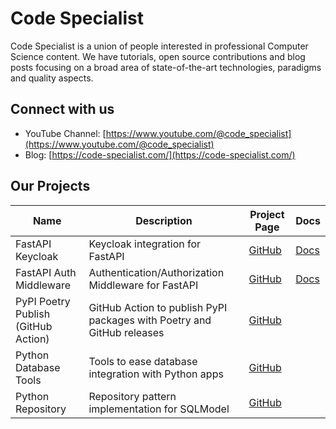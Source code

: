 # Code Specialist

Code Specialist is a union of people interested in professional Computer Science content. We have tutorials, open source contributions and blog posts focusing on a broad area of
state-of-the-art technologies, paradigms and quality aspects.

## Connect with us

- YouTube Channel: [https://www.youtube.com/@code_specialist](https://www.youtube.com/@code_specialist)
- Blog: [https://code-specialist.com/](https://code-specialist.com/)

## Our Projects

| Name                                | Description                                                            | Project Page                                                         | Docs                                                         |
|-------------------------------------|------------------------------------------------------------------------|----------------------------------------------------------------------|--------------------------------------------------------------|
| FastAPI Keycloak                    | Keycloak integration for FastAPI                                       | [GitHub](https://github.com/code-specialist/fastapi-keycloak)        | [Docs](https://fastapi-keycloak.code-specialist.com/)        |
| FastAPI Auth Middleware             | Authentication/Authorization Middleware for FastAPI                    | [GitHub](https://github.com/code-specialist/fastapi-auth-middleware) | [Docs](https://fastapi-auth-middleware.code-specialist.com/) |
| PyPI Poetry Publish (GitHub Action) | GitHub Action to publish PyPI packages with Poetry and GitHub releases | [GitHub](https://github.com/code-specialist/pypi-poetry-publish)     |
| Python Database Tools               | Tools to ease database integration with Python apps                    | [GitHub](https://github.com/code-specialist/python-db-tools)         |
| Python Repository                   | Repository pattern implementation for SQLModel                         | [GitHub](https://github.com/code-specialist/python-repository)       |

